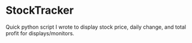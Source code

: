 # StockTracker
Quick python script I wrote to display stock price, daily change, and total profit for displays/monitors.
